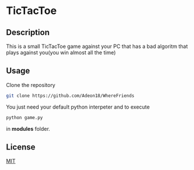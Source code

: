 # TicTacToe

## Description

This is a small TicTacToe game against your PC that has a bad algoritm that plays against you(you win almost all the time)

## Usage

Clone the repository

```bash
git clone https://github.com/Adeon18/WhereFriends
```

You just need your default python interpeter and to execute 

```bash
python game.py
```
in **modules** folder.

## License

[MIT](https://choosealicense.com/licenses/mit/)